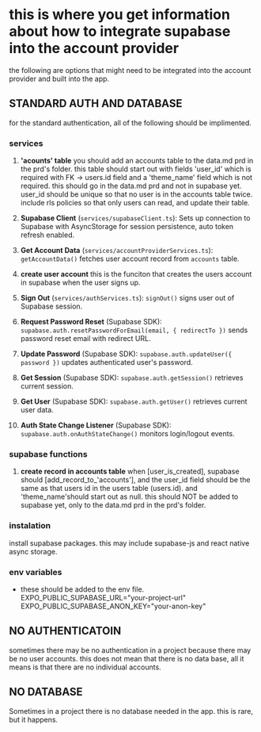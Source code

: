 # this is where you get information about how to integrate supabase into the account provider
the following are options that might need to be integrated into the account provider and built into the app. 


## STANDARD AUTH AND DATABASE
for the standard authentication, all of the following should be implimented. 

### services
1. **'acounts' table** you should add an accounts table to the data.md prd in the prd's folder. this table should start out with fields 'user_id' which is required with FK -> users.id field and a 'theme_name' field which is not required. this should go in the data.md prd and not in supabase yet. user_id should be unique so that no user is in the accounts table twice. include rls policies so that only users can read, and update their table. 

2. **Supabase Client** (`services/supabaseClient.ts`): Sets up connection to Supabase with AsyncStorage for session persistence, auto token refresh enabled.

3. **Get Account Data** (`services/accountProviderServices.ts`): `getAccountData()` fetches user account record from `accounts` table.

4. **create user account** this is the funciton that creates the users account in supabase when the user signs up. 

5. **Sign Out** (`services/authServices.ts`): `signOut()` signs user out of Supabase session.

6. **Request Password Reset** (Supabase SDK): `supabase.auth.resetPasswordForEmail(email, { redirectTo })` sends password reset email with redirect URL.

7. **Update Password** (Supabase SDK): `supabase.auth.updateUser({ password })` updates authenticated user's password.

8. **Get Session** (Supabase SDK): `supabase.auth.getSession()` retrieves current session.

9. **Get User** (Supabase SDK): `supabase.auth.getUser()` retrieves current user data.

11. **Auth State Change Listener** (Supabase SDK): `supabase.auth.onAuthStateChange()` monitors login/logout events.

### supabase functions

1. **create record in accounts table** when [user_is_created], supabase should [add_record_to_'accounts'], and the user_id field should be the same as that users id in the users table (users.id). and 'theme_name'should start out as null. this should NOT be added to supabase yet, only to the data.md prd in the prd's folder. 

### instalation

install supabase packages. 
this may include supabase-js and react native async storage. 

### env variables
- these should be added to the env file. 
EXPO_PUBLIC_SUPABASE_URL="your-project-url"
EXPO_PUBLIC_SUPABASE_ANON_KEY="your-anon-key" 


## NO AUTHENTICATOIN
sometimes there may be no authentication in a project because there may be no user accounts. this does not mean that there is no data base, all it means is that there are no individual accounts. 

## NO DATABASE
Sometimes in a project there is no database needed in the app. this is rare, but it happens. 